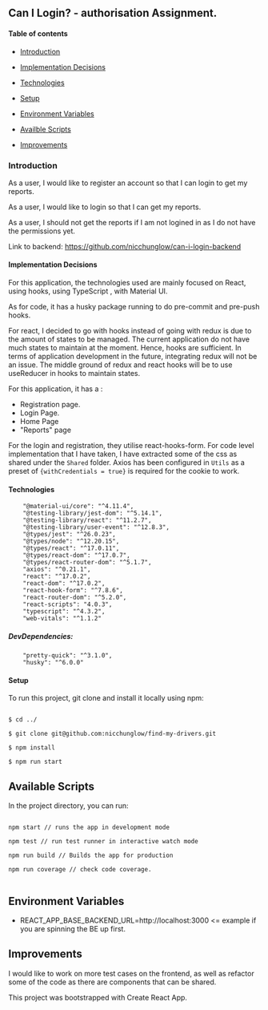 ## Can I Login? - authorisation Assignment.

#### Table of contents

- [Introduction](#Introduction)

- [Implementation Decisions](#Implementation-Decisions)

- [Technologies](#Technologies)

- [Setup](#Setup)

- [Environment Variables](#Environment-Variables)

- [Availble Scripts](#Available-Scripts)

- [Improvements](#Improvements)

### Introduction

As a user, I would like to register an account so that I can login to get my reports. 

As a user, I would like to login so that I can get my reports. 

As a user, I should not get the reports if I am not logined in as I do not have the permissions yet. 

Link to backend: https://github.com/nicchunglow/can-i-login-backend

#### Implementation Decisions

For this application, the technologies used are mainly focused on React, using hooks, using TypeScript , with Material UI. 

As for code, it has a husky package running to do pre-commit and pre-push hooks.

For react, I decided to go with hooks instead of going with redux is due to the amount of states to be managed. The current application do not have much states to maintain at the moment. Hence, hooks are sufficient. In terms of application development in the future, integrating redux will not be an issue. The middle ground of redux and react hooks will be to use useReducer in hooks to maintain states.

For this application, it has a : 
- Registration page. 
- Login Page. 
- Home Page
- "Reports" page

For the login and registration, they utilise react-hooks-form. 
For code level implementation that I have taken, I have extracted some of the css as shared under the `Shared` folder. 
Axios has been configured in `Utils` as a preset of `{withCredentials = true}` is required for the cookie to work. 

#### Technologies

		"@material-ui/core": "^4.11.4",
		"@testing-library/jest-dom": "^5.14.1",
		"@testing-library/react": "^11.2.7",
		"@testing-library/user-event": "^12.8.3",
		"@types/jest": "^26.0.23",
		"@types/node": "^12.20.15",
		"@types/react": "^17.0.11",
		"@types/react-dom": "^17.0.7",
		"@types/react-router-dom": "^5.1.7",
		"axios": "^0.21.1",
		"react": "^17.0.2",
		"react-dom": "^17.0.2",
		"react-hook-form": "^7.8.6",
		"react-router-dom": "^5.2.0",
		"react-scripts": "4.0.3",
		"typescript": "^4.3.2",
		"web-vitals": "^1.1.2"

##### DevDependencies:

		"pretty-quick": "^3.1.0",
		"husky": "^6.0.0"

#### Setup

To run this project, git clone and install it locally using npm:

```

$ cd ../

$ git clone git@github.com:nicchunglow/find-my-drivers.git

$ npm install

$ npm run start

```

## Available Scripts

In the project directory, you can run:

```

npm start // runs the app in development mode

npm test // run test runner in interactive watch mode

npm run build // Builds the app for production

npm run coverage // check code coverage.


```

## Environment Variables

- REACT_APP_BASE_BACKEND_URL=http://localhost:3000 <= example if you are spinning the BE up first. 

## Improvements

I would like to work on more test cases on the frontend, as well as refactor some of the code as there are components that can be shared. 

This project was bootstrapped with Create React App.
